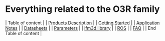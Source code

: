 # Everything related to the O3R family

| Table of content |
| [Products Description](ProductsDescription/README.md) |
| [Getting Started](GettingStarted/README.md) |
| [Application Notes](ApplicationNotes/README.md) |
| [Datasheets](Datasheets/README.md) |
| [Parameters](Parameters/README.md) |
| [ifm3d library](https://github.com/ifm/documentation/blob/main/O3R/README.md) |
| [ROS](http://www.google.com) |
| [FAQ](FAQ/README.md) |
| End Table of content |
